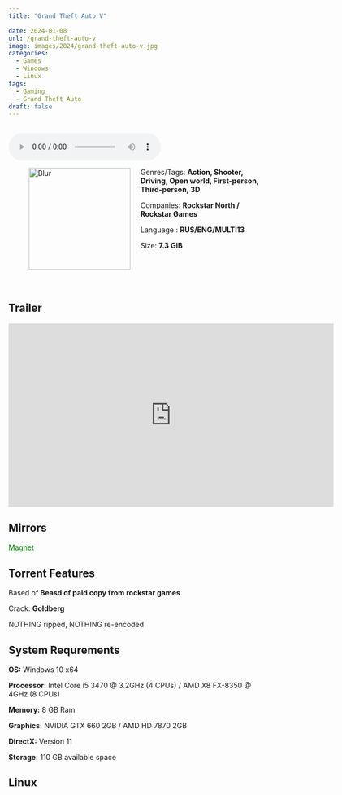 ```yaml
---
title: "Grand Theft Auto V"

date: 2024-01-08
url: /grand-theft-auto-v
image: images/2024/grand-theft-auto-v.jpg
categories:
  - Games
  - Windows
  - Linux
tags:
  - Gaming
  - Grand Theft Auto
draft: false
---
```

##
<style>
  body.dark-mode,
  body.dark-mode main * {
    background: url('/images/2024/grand-theft-auto-v2.jpg') center center fixed no-repeat;
    background-size: 100% 100%;
    background-size: cover;
    color: #f5f5f5;
  }
</style>
<script>
    document.addEventListener('DOMContentLoaded', function () {
        var body = document.body;
        var switcher = document.querySelector('.js-toggle');
                body.classList.add('dark-mode');
                // Save user preference in storage
                localStorage.setItem('darkMode', 'true');
            
        });
</script>

<audio controls autoplay>
  <source src="/audio/grand-theft-auto-v.mp3" type="audio/mp3">
  Your browser does not support the audio tag.
</audio>


<figure style="float: left; margin-right: 20px;">
  <img src="/images/2024/grand-theft-auto-v.jpg" alt="Blur" style="width: 200px;">
</figure>

Genres/Tags: **Action, Shooter, Driving, Open world, First-person, Third-person, 3D**

Companies: **Rockstar North / Rockstar Games**

Language : **RUS/ENG/MULTI13**

Size: **7.3 GiB**
# ⠀

## Trailer
<iframe width="640" height="360" src="https://www.youtube.com/embed/u1eoe7fM5cM" title="GTA 6 Trailer but it&#39;s GTA 5" frameborder="0" allow="accelerometer; autoplay; clipboard-write; encrypted-media; gyroscope; picture-in-picture; web-share" allowfullscreen></iframe>

## Mirrors
<a href="magnet:?xt=urn:btih:SIT55M6ULTRD4HGMNWLIERAQYRLRIJLJ&dn=Grand%20Theft%20Auto%20V" style="color: green;">Magnet</a>

## Torrent Features
Based of **Beasd of paid copy from rockstar games**

Crack: **Goldberg**

NOTHING ripped, NOTHING re-encoded

## System Requrements
**OS:** Windows 10 x64

**Processor:** Intel Core i5 3470 @ 3.2GHz (4 CPUs) / AMD X8 FX-8350 @ 4GHz (8 CPUs)

**Memory:** 8 GB Ram

**Graphics:** NVIDIA GTX 660 2GB / AMD HD 7870 2GB

**DirectX:** Version 11

**Storage:** 110 GB available space

## Linux
